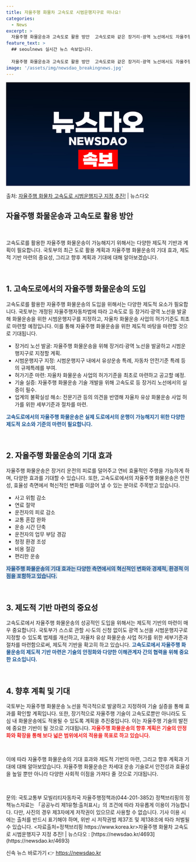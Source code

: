 ```yaml
---
title: 자율주행 화물차 고속도로 시범운행지구로 떠나요!
categories:
  - News
excerpt: >
  자율주행 화물운송과 고속도로 활용 방안  고속도로와 같은 장거리·광역 노선에서도 자율주행 화물운송이 가능해지…
feature_text: >
  ## seoulnews 실시간 뉴스 속보입니다.

  자율주행 화물운송과 고속도로 활용 방안  고속도로와 같은 장거리·광역 노선에서도 자율주행 화물운송이 가능해지…
image: '/assets/img/newsdao_breakingnews.jpg'
---
```


![뉴스다오 속보](/assets/img/newsdao_breakingnews.jpg)

<p>출처: <a href="https://newsdao.kr/4693" rel="dofollow">자율주행 화물차 고속도로 시범운행지구 지정 추진!</a> | 뉴스다오</p>

<h2>자율주행 화물운송과 고속도로 활용 방안</h2>
<p data-ke-size="size16">&nbsp;</p>
고속도로를 활용한 자율주행 화물운송이 가능해지기 위해서는 다양한 제도적 기반과 계획이 필요합니다. 국토부의 최근 도로 활용 계획과 자율주행 화물운송의 기대 효과, 제도적 기반 마련의 중요성, 그리고 향후 계획과 기대에 대해 알아보겠습니다.
<p data-ke-size="size16">&nbsp;</p>

<h2>1. 고속도로에서의 자율주행 화물운송의 도입</h2>
고속도로를 활용한 자율주행 화물운송의 도입을 위해서는 다양한 제도적 요소가 필요합니다. 국토부는 개정된 자율주행자동차법에 따라 고속도로 등 장거리·광역 노선을 발굴해 화물운송을 위한 시범운행지구를 지정하고, 자율차 화물운송 사업의 허가기준도 최초로 마련할 예정입니다. 이를 통해 자율주행 화물운송을 위한 제도적 바탕을 마련할 것으로 기대됩니다.
<ul>
    <li>장거리 노선 발굴: 자율주행 화물운송을 위해 장거리·광역 노선을 발굴하고 시범운행지구로 지정할 계획.</li>
    <li>시범운행지구 지정: 시범운행지구 내에서 유상운송 특례, 자동차 안전기준 특례 등의 규제특례를 부여.</li>
    <li>허가기준 마련: 자율차 화물운송 사업의 허가기준을 최초로 마련하고 공고할 예정.</li>
    <li>기술 실증: 자율주행 화물운송 기술 개발을 위해 고속도로 등 장거리 노선에서의 실증이 필수.</li>
    <li>업계의 불확실성 해소: 전문기관 등의 의견을 반영해 자율차 유상 화물운송 사업 허가를 위한 세부기준과 절차를 마련.</li>
</ul>
<b><span style="color: #1a5490;">고속도로에서의 자율주행 화물운송은 실제 도로에서의 운행이 가능해지기 위한 다양한 제도적 요소와 기준의 마련이 필요합니다.</span></b>
<p data-ke-size="size16">&nbsp;</p>

<h2>2. 자율주행 화물운송의 기대 효과</h2>
자율주행 화물운송은 장거리 운전의 피로를 덜어주고 연비 효율적인 주행을 가능하게 하며, 다양한 효과를 기대할 수 있습니다. 또한, 고속도로에서의 자율주행 화물운송은 안전성, 효율성 측면에서 혁신적인 변화를 이끌어 낼 수 있는 분야로 주목받고 있습니다.
<ul>
    <li>사고 위험 감소</li>
    <li>연료 절약</li>
    <li>운전자의 피로 감소</li>
    <li>교통 혼잡 완화</li>
    <li>운송 시간 단축</li>
    <li>운전자의 업무 부담 경감</li>
    <li>청정 환경 조성</li>
    <li>비용 절감</li>
    <li>편리한 운송</li>
</ul>
<b><span style="background-color: #21538527; color: #1a5490;">자율주행 화물운송의 기대 효과는 다양한 측면에서의 혁신적인 변화와 경제적, 환경적 이점을 포함하고 있습니다.</span></b>
<p data-ke-size="size16">&nbsp;</p>

<h2>3. 제도적 기반 마련의 중요성</h2>
고속도로에서 자율주행 화물운송의 성공적인 도입을 위해서는 제도적 기반의 마련이 매우 중요합니다. 국토부가 스스로 관할 시·도의 신청 없이도 광역 노선을 시범운행지구로 지정할 수 있도록 법제를 개선하고, 자율차 유상 화물운송 사업 허가를 위한 세부기준과 절차를 마련함으로써, 제도적 기반을 확고히 하고 있습니다.
<b><span style="color: #1a5490;">고속도로에서 자율주행 화물운송의 제도적 기반 마련은 기술의 안정화와 다양한 이해관계자 간의 협력을 위해 중요한 요소입니다.</span></b>
<p data-ke-size="size16">&nbsp;</p>

<h2>4. 향후 계획 및 기대</h2>
국토부는 자율주행 화물운송 노선을 적극적으로 발굴하고 지정하여 기술 실증을 통해 효과를 확인할 계획입니다. 또한, 장기적으로 자율주행 기술이 고속도로뿐만 아니라도 도심 내 화물운송에도 적용될 수 있도록 계획을 추진중입니다. 이는 자율주행 기술의 발전에 중요한 기반이 될 것으로 기대됩니다.
<b><span style="color: #ee2323;">자율주행 화물운송의 향후 계획은 기술의 안정화와 확장을 통해 보다 넓은 범위에서의 적용을 목표로 하고 있습니다.</span></b>
<p data-ke-size="size16">&nbsp;</p>
이에 따라 자율주행 화물운송의 기대 효과와 제도적 기반의 마련, 그리고 향후 계획과 기대에 대해 알아보았습니다. 자율주행 화물운송은 차세대 운송 기술로서 안전성과 효율성을 높일 뿐만 아니라 다양한 사회적 이점을 가져다 줄 것으로 기대됩니다.
<p data-ke-size="size16">&nbsp;</p>
문의: 국토교통부 모빌리티자동차국 자율주행정책과(044-201-3852) 정책브리핑의 정책뉴스자료는 「공공누리 제1유형:출처표시」의 조건에 따라 자유롭게 이용이 가능합니다. 다만, 사진의 경우 제3자에게 저작권이 있으므로 사용할 수 없습니다. 기사 이용 시에는 출처를 반드시 표기해야 하며, 위반 시 저작권법 제37조 및 제138조에 따라 처벌될 수 있습니다. <자료출처=정책브리핑 https://www.korea.kr>자율주행 화물차 고속도로 시범운행지구 지정 추진! | 뉴스다오  : [https://newsdao.kr/4693](https://newsdao.kr/4693) 

신속 뉴스 바로가기 👉 <a href="https://newsdao.kr" rel="dofollow">https://newsdao.kr</a>


